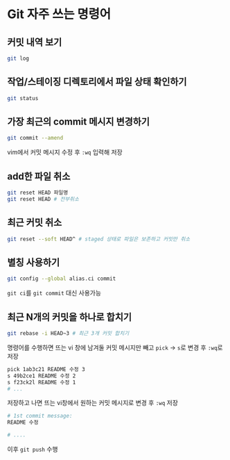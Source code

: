 # Git 자주 쓰는 명령어
## 커밋 내역 보기
```bash
git log
```

## 작업/스테이징 디렉토리에서 파일 상태 확인하기

```bash
git status
```

## 가장 최근의 commit 메시지 변경하기

```bash
git commit --amend
```

vim에서 커밋 메시지 수정 후 `:wq` 입력해 저장

## add한 파일 취소

```bash
git reset HEAD 파일명
git reset HEAD # 전부취소
```

## 최근 커밋 취소

```bash
git reset --soft HEAD^ # staged 상태로 파일은 보존하고 커밋만 취소
```

## 별칭 사용하기

```bash
git config --global alias.ci commit
```

`git ci`를 `git commit` 대신 사용가능

## 최근 N개의 커밋을 하나로 합치기
```bash
git rebase -i HEAD~3 # 최근 3개 커밋 합치기
```

명령어를 수행하면 뜨는 vi 창에 남겨둘 커밋 메시지만 빼고 `pick` -> `s`로 변경 후 `:wq`로 저장

```bash
pick 1ab3c21 README 수정 3
s 49b2ce1 README 수정 2
s f23ck2l README 수정 1
# ...
```

저장하고 나면 뜨는 vi창에서 원하는 커밋 메시지로 변경 후 `:wq` 저장

```bash
# 1st commit message:
README 수정

# ....
``` 

이후 `git push` 수행